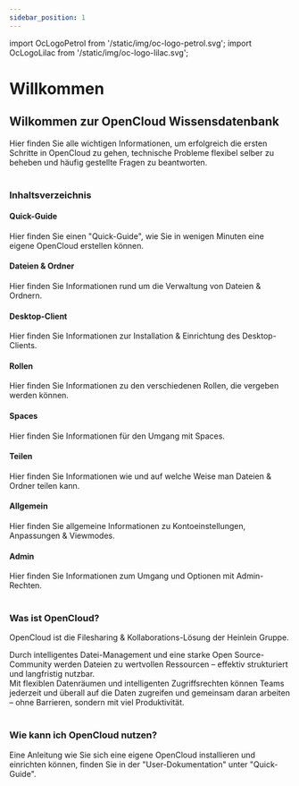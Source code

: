 ```yaml
---
sidebar_position: 1
---
```


import OcLogoPetrol from '/static/img/oc-logo-petrol.svg';
import OcLogoLilac from '/static/img/oc-logo-lilac.svg';

# Willkommen

<OcLogoPetrol width="250" height="55" className="light-mode-image"/>
<OcLogoLilac width="250" height="55" className="dark-mode-image"/>

## Wilkommen zur OpenCloud Wissensdatenbank

Hier finden Sie alle wichtigen Informationen, um erfolgreich die ersten Schritte in OpenCloud zu gehen, technische Probleme flexibel selber zu beheben und häufig gestellte Fragen zu beantworten.
<br/><br/>

### Inhaltsverzeichnis

#### Quick-Guide

Hier finden Sie einen "Quick-Guide", wie Sie in wenigen Minuten eine eigene OpenCloud erstellen können.

#### Dateien & Ordner

Hier finden Sie Informationen rund um die Verwaltung von Dateien & Ordnern.

#### Desktop-Client

Hier finden Sie Informationen zur Installation & Einrichtung des Desktop-Clients.

#### Rollen

Hier finden Sie Informationen zu den verschiedenen Rollen, die vergeben werden können.

#### Spaces

Hier finden Sie Informationen für den Umgang mit Spaces.

#### Teilen

Hier finden Sie Informationen wie und auf welche Weise man Dateien & Ordner teilen kann.

#### Allgemein

Hier finden Sie allgemeine Informationen zu Kontoeinstellungen, Anpassungen & Viewmodes.

#### Admin

Hier finden Sie Informationen zum Umgang und Optionen mit Admin-Rechten.
<br/><br/>

### Was ist OpenCloud?

OpenCloud ist die Filesharing & Kollaborations-Lösung der Heinlein Gruppe.

Durch intelligentes Datei-Management und eine starke Open Source-Community werden Dateien zu wertvollen Ressourcen – effektiv strukturiert und langfristig nutzbar.<br/>
Mit flexiblen Datenräumen und intelligenten Zugriffs­rechten können Teams jederzeit und überall auf die Daten zugreifen und gemeinsam daran arbeiten – ohne Barrieren, sondern mit viel Produktivität.
<br/><br/>

### Wie kann ich OpenCloud nutzen?

Eine Anleitung wie Sie sich eine eigene OpenCloud installieren und einrichten können, finden Sie in der "User-Dokumentation" unter "Quick-Guide".
